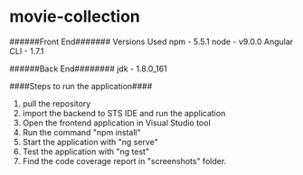 # movie-collection

######Front End#######
Versions Used
npm - 5.5.1
node - v9.0.0
Angular CLI - 1.7.1


######Back End########
jdk - 1.8.0_161


####Steps to run the application####
1. pull the repository
2. import the backend to STS IDE and run the application
3. Open the frontend application in Visual Studio tool
4. Run the command "npm install"
5. Start the application with "ng serve"
6. Test the application with "ng test"
7. Find the code coverage report in "screenshots" folder.
